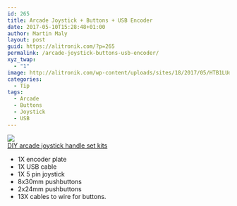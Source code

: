 ```yaml
---
id: 265
title: Arcade Joystick + Buttons + USB Encoder
date: 2017-05-10T15:28:48+01:00
author: Martin Maly
layout: post
guid: https://alitronik.com/?p=265
permalink: /arcade-joystick-buttons-usb-encoder/
xyz_twap:
  - "1"
image: http://alitronik.com/wp-content/uploads/sites/18/2017/05/HTB1LUdjOpXXXXbFaFXXq6xXFXXXp.jpg
categories:
  - Tip
tags:
  - Arcade
  - Buttons
  - Joystick
  - USB
---
```

<a href="http://s.click.aliexpress.com/e/bYbiQzB" target="_parent"><img src="//ae01.alicdn.com/kf/HTB11XXpOpXXXXcoapXXq6xXFXXXx/DIY-font-b-arcade-b-font-joystick-handle-font-b-set-b-font-kits-5-pin.jpg_220x220.jpg" /><span style="display: block;">DIY arcade joystick handle set kits</span></a>

  * 1X encoder plate
  * 1X USB cable
  * 1X 5 pin joystick
  * 8x30mm pushbuttons
  * 2x24mm pushbuttons
  * 13X cables to wire for buttons.